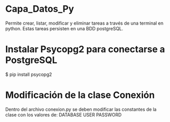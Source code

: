 # Capa_Datos_Py

Permite crear, listar, modificar y eliminar tareas a través de una terminal en python.
Estas tareas persisten en una BDD postgreSQL.

# Instalar Psycopg2 para conectarse a PostgreSQL

$ pip install psycopg2

# Modificación de la clase Conexión

Dentro del archivo conexion.py se deben modificar las constantes de la clase con los valores de:
DATABASE
USER
PASSWORD
